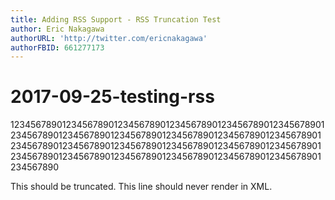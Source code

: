 ```yaml
---
title: Adding RSS Support - RSS Truncation Test
author: Eric Nakagawa
authorURL: 'http://twitter.com/ericnakagawa'
authorFBID: 661277173
---
```


# 2017-09-25-testing-rss

1234567890123456789012345678901234567890123456789012345678901234567890123456789012345678901234567890123456789012345678901234567890123456789012345678901234567890123456789012345678901234567890123456789012345678901234567890123456789012345678901234567890

This should be truncated.  This line should never render in XML.

